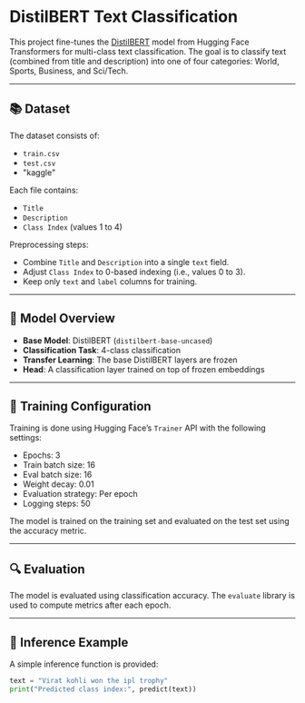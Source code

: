 # DistilBERT Text Classification

This project fine-tunes the [DistilBERT](https://huggingface.co/distilbert-base-uncased) model from Hugging Face Transformers for multi-class text classification. The goal is to classify text (combined from title and description) into one of four categories: World, Sports, Business, and Sci/Tech.

---

## 📚 Dataset

The dataset consists of: 
- `train.csv`
- `test.csv`
- "kaggle"

Each file contains:
- `Title`
- `Description`
- `Class Index` (values 1 to 4)

Preprocessing steps:
- Combine `Title` and `Description` into a single `text` field.
- Adjust `Class Index` to 0-based indexing (i.e., values 0 to 3).
- Keep only `text` and `label` columns for training.

---

## 🧠 Model Overview

- **Base Model**: DistilBERT (`distilbert-base-uncased`)
- **Classification Task**: 4-class classification
- **Transfer Learning**: The base DistilBERT layers are frozen
- **Head**: A classification layer trained on top of frozen embeddings

---

## 🚀 Training Configuration

Training is done using Hugging Face’s `Trainer` API with the following settings:

- Epochs: 3
- Train batch size: 16
- Eval batch size: 16
- Weight decay: 0.01
- Evaluation strategy: Per epoch
- Logging steps: 50

The model is trained on the training set and evaluated on the test set using the accuracy metric.

---

## 🔍 Evaluation

The model is evaluated using classification accuracy. The `evaluate` library is used to compute metrics after each epoch.

---

## 🧾 Inference Example

A simple inference function is provided:

```python
text = "Virat kohli won the ipl trophy"
print("Predicted class index:", predict(text))
